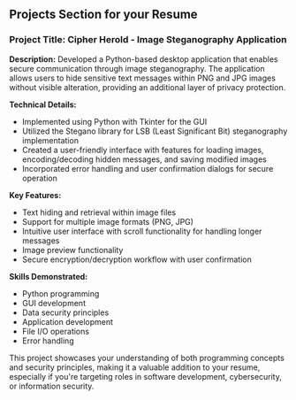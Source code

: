 ## Projects Section for your Resume

### Project Title: Cipher Herold - Image Steganography Application

**Description:**
Developed a Python-based desktop application that enables secure communication through image steganography. The application allows users to hide sensitive text messages within PNG and JPG images without visible alteration, providing an additional layer of privacy protection.

**Technical Details:**
- Implemented using Python with Tkinter for the GUI
- Utilized the Stegano library for LSB (Least Significant Bit) steganography implementation
- Created a user-friendly interface with features for loading images, encoding/decoding hidden messages, and saving modified images
- Incorporated error handling and user confirmation dialogs for secure operation

**Key Features:**
- Text hiding and retrieval within image files
- Support for multiple image formats (PNG, JPG)
- Intuitive user interface with scroll functionality for handling longer messages
- Image preview functionality
- Secure encryption/decryption workflow with user confirmation

**Skills Demonstrated:**
- Python programming
- GUI development
- Data security principles
- Application development
- File I/O operations
- Error handling

This project showcases your understanding of both programming concepts and security principles, making it a valuable addition to your resume, especially if you're targeting roles in software development, cybersecurity, or information security.
